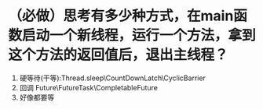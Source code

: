 # （必做）思考有多少种方式，在main函数启动一个新线程，运行一个方法，拿到这个方法的返回值后，退出主线程？

1. 硬等待(干等):Thread.sleep\CountDownLatch\CyclicBarrier
2. 回调 Future\FutureTask\CompletableFuture
3. 好像都要等